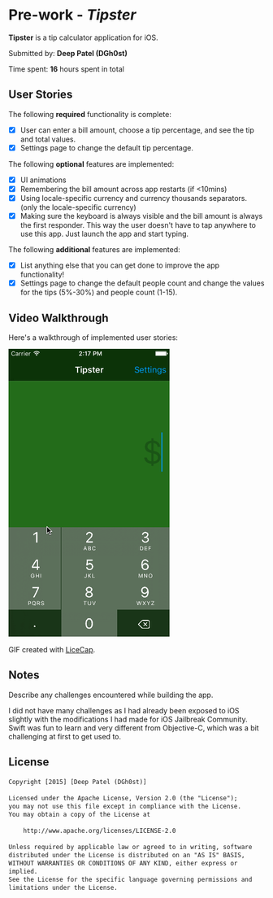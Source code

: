 # Pre-work - *Tipster*

**Tipster** is a tip calculator application for iOS.

Submitted by: **Deep Patel (DGh0st)**

Time spent: **16** hours spent in total

## User Stories

The following **required** functionality is complete:

* [x] User can enter a bill amount, choose a tip percentage, and see the tip and total values.
* [x] Settings page to change the default tip percentage.

The following **optional** features are implemented:
* [x] UI animations
* [x] Remembering the bill amount across app restarts (if <10mins)
* [x] Using locale-specific currency and currency thousands separators. (only the locale-specific currency)
* [x] Making sure the keyboard is always visible and the bill amount is always the first responder. This way the user doesn't have to tap anywhere to use this app. Just launch the app and start typing.

The following **additional** features are implemented:

- [x] List anything else that you can get done to improve the app functionality!
- [x] Settings page to change the default people count and change the values for the tips (5%-30%) and people count (1-15).

## Video Walkthrough 

Here's a walkthrough of implemented user stories:

<img src='Tipster.gif' title='Video Walkthrough' width='' alt='Video Walkthrough' />

GIF created with [LiceCap](http://www.cockos.com/licecap/).

## Notes

Describe any challenges encountered while building the app.

I did not have many challenges as I had already been exposed to iOS slightly with the modifications I had made for iOS Jailbreak Community. Swift was fun to learn and very different from Objective-C, which was a bit challenging at first to get used to.

## License

    Copyright [2015] [Deep Patel (DGh0st)]

    Licensed under the Apache License, Version 2.0 (the "License");
    you may not use this file except in compliance with the License.
    You may obtain a copy of the License at

        http://www.apache.org/licenses/LICENSE-2.0

    Unless required by applicable law or agreed to in writing, software
    distributed under the License is distributed on an "AS IS" BASIS,
    WITHOUT WARRANTIES OR CONDITIONS OF ANY KIND, either express or implied.
    See the License for the specific language governing permissions and
    limitations under the License.
